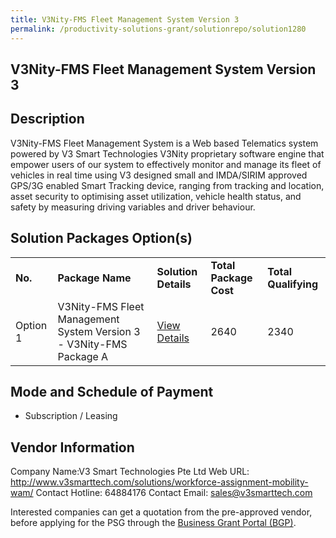 ```yaml
---
title: V3Nity-FMS Fleet Management System Version 3 
permalink: /productivity-solutions-grant/solutionrepo/solution1280
---
```


## V3Nity-FMS Fleet Management System Version 3

## Description

V3Nity-FMS Fleet Management System is a Web based Telematics system powered by V3 Smart Technologies V3Nity proprietary software engine that empower users of our system to effectively monitor and manage its fleet of vehicles in real time using V3 designed small and IMDA/SIRIM approved GPS/3G enabled Smart Tracking device, ranging from tracking and location, asset security to optimising asset utilization, vehicle health status, and safety by measuring driving variables and driver behaviour.

## Solution Packages Option(s)

<table>
<tr>
<td><b>No.</b></td>
<td><b>Package Name</b></td>
<td><b>Solution Details</b></td>
<td><b>Total Package Cost</b></td>
<td><b>Total Qualifying</b></td>
</tr>
<tr>
<td>Option 1</td>
<td>V3Nity-FMS Fleet Management System Version 3 - V3Nity-FMS Package A</td>
<td><a href='https://www.gobusiness.gov.sg/images/psg/Desensitised_V3SMARTTECH_20200341_Annex_3_Part_1.pdf'>View Details</a></td>
<td>2640</td>
<td>2340</td>
</tr>
</table>

## Mode and Schedule of Payment

 - Subscription / Leasing

## Vendor Information

 Company Name:V3 Smart Technologies Pte Ltd 
Web URL: http://www.v3smarttech.com/solutions/workforce-assignment-mobility-wam/ 
Contact Hotline: 64884176 
Contact Email: sales@v3smarttech.com 

Interested companies can get a quotation from the pre-approved vendor, before applying for the PSG through the <a href='https://www.businessgrants.gov.sg/'>Business Grant Portal (BGP)</a>.
<script src="/jquery/resize-tables.js"></script>

